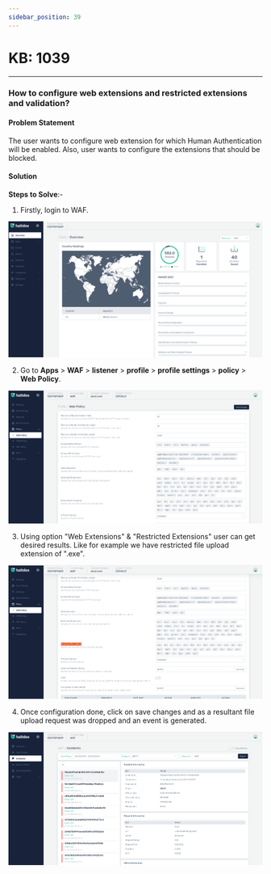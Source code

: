 ```yaml
---
sidebar_position: 39
---
```


# KB: 1039
-----------

### **How to configure web extensions and restricted extensions and validation?**

#### **Problem Statement**

The user wants to configure web extension for which Human Authentication will be enabled. Also, user wants to configure the extensions that should be blocked.

#### **Solution**

**Steps to Solve**:-

1. Firstly, login to WAF.

![kb-1039](/img/waf/kb/v2/overview_kb_1039_1.png)

2. Go to **Apps** > **WAF** > **listener** > **profile** > **profile settings** > **policy**  > **Web Policy**.

![kb-1039](/img/waf/kb/v2/web_kb_1039_2.png)

3. Using option "Web Extensions" & "Restricted Extensions" user can get desired results. Like for example we have restricted file upload extension of ".exe".

![kb-1039](/img/waf/kb/v2/web_kb_1039_3.png)

4. Once configuration done, click on save changes and as a resultant file upload request was dropped and an event is generated.

![kb-1039](/img/waf/kb/v2/incident_kb_1039_4.png)


